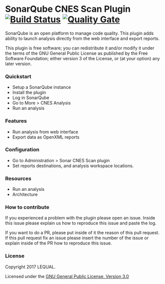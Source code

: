# SonarQube CNES Scan Plugin [![Build Status](https://travis-ci.org/lequal/sonar-cnes-scan-plugin.svg?branch=master)](https://travis-ci.org/lequal/sonar-cnes-scan-plugin) [![Quality Gate](https://sonarcloud.io/api/badges/gate?key=fr.cnes.sonar.plugins.scan%3Asonar-cnes-scan-plugin)](https://sonarcloud.io/dashboard?id=fr.cnes.sonar.plugins.scan%3Asonar-cnes-scan-plugin)
SonarQube is an open platform to manage code quality. This plugin adds ability to launch analysis directly from the web interface and export reports.

This plugin is free software; you can redistribute it and/or modify it under the terms of the GNU General Public License as published by the Free Software Foundation; either version 3 of the License, or (at your option) any later version.

### Quickstart
- Setup a SonarQube instance
- Install the plugin
- Log in SonarQube
- Go to More > CNES Analysis
- Run an analysis

### Features
- Run analysis from web interface
- Export data as OpenXML reports

### Configuration
- Go to Administration > Sonar CNES Scan plugin
- Set reports destinations, and analysis workspace locations.

### Resources
- Run an analysis
- Architecture

### How to contribute
If you experienced a problem with the plugin please open an issue. Inside this issue please explain us how to reproduce this issue and paste the log.

If you want to do a PR, please put inside of it the reason of this pull request. If this pull request fix an issue please insert the number of the issue or explain inside of the PR how to reproduce this issue.

### License
Copyright 2017 LEQUAL.

Licensed under the [GNU General Public License, Version 3.0](https://www.gnu.org/licenses/gpl.txt)
